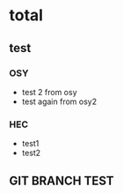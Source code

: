# total

## test

### OSY
- test 2 from osy
- test again from osy2

### HEC
- test1
- test2

## GIT BRANCH TEST
